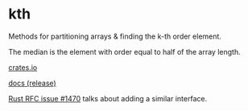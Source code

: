 # kth

Methods for partitioning arrays & finding the k-th order element.

The median is the element with order equal to half of the array length.

[crates.io](https://crates.io/crates/kth)

[docs (release)](https://docs.rs/kth)

[Rust RFC issue #1470](https://github.com/rust-lang/rfcs/issues/1470) talks about adding a similar interface.
